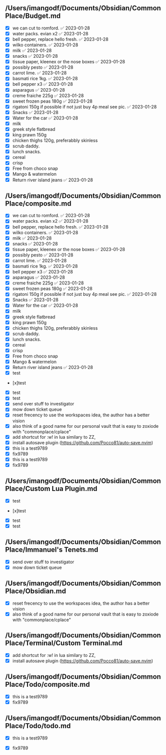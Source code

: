 ## /Users/imangodf/Documents/Obsidian/CommonPlace/Budget.md
 - [x] we can cut to romford. ✅ 2023-01-28
 - [x] water packs. evian x2 ✅ 2023-01-28
 - [x] bell pepper, replace hello fresh. ✅ 2023-01-28
 - [x] wilko containers. ✅ 2023-01-28
 - [x] milk ✅ 2023-01-28
 - [x] snacks ✅ 2023-01-28
 - [x] tissue paper, kleenex or the nose boxes ✅ 2023-01-28
 - [x] possibly pesto ✅ 2023-01-28
 - [x] carrot lime. ✅ 2023-01-28
 - [x] basmati rice 1kg. ✅ 2023-01-28
 - [x] bell pepper x3 ✅ 2023-01-28
 - [x] asparagus ✅ 2023-01-28
 - [x] creme fraiche 225g ✅ 2023-01-28
 - [x] sweet frozen peas 180g ✅ 2023-01-28
 - [x] rigatoni 150g if possible if not just buy 4p meal see pic. ✅ 2023-01-28
 - [x] Snacks ✅ 2023-01-28
 - [x] Water for the car ✅ 2023-01-28
 - [x] milk
 - [x] greek style flatbread
 - [x] king prawn 150g
 - [x] chicken thighs 120g, preferabbly skinless
 - [x] scrub daddy.
 - [x] lunch snacks.
 - [x] cereal
 - [x] crisp
 - [x] Free from choco snap
 - [x] Mango & watermelon 
 - [x] Return river island jeans ✅ 2023-01-28

## /Users/imangodf/Documents/Obsidian/CommonPlace/composite.md
 - [x] we can cut to romford. ✅ 2023-01-28
 - [x] water packs. evian x2 ✅ 2023-01-28
 - [x] bell pepper, replace hello fresh. ✅ 2023-01-28
 - [x] wilko containers. ✅ 2023-01-28
 - [x] milk ✅ 2023-01-28
 - [x] snacks ✅ 2023-01-28
 - [x] tissue paper, kleenex or the nose boxes ✅ 2023-01-28
 - [x] possibly pesto ✅ 2023-01-28
 - [x] carrot lime. ✅ 2023-01-28
 - [x] basmati rice 1kg. ✅ 2023-01-28
 - [x] bell pepper x3 ✅ 2023-01-28
 - [x] asparagus ✅ 2023-01-28
 - [x] creme fraiche 225g ✅ 2023-01-28
 - [x] sweet frozen peas 180g ✅ 2023-01-28
 - [x] rigatoni 150g if possible if not just buy 4p meal see pic. ✅ 2023-01-28
 - [x] Snacks ✅ 2023-01-28
 - [x] Water for the car ✅ 2023-01-28
 - [x] milk
 - [x] greek style flatbread
 - [x] king prawn 150g
 - [x] chicken thighs 120g, preferabbly skinless
 - [x] scrub daddy.
 - [x] lunch snacks.
 - [x] cereal
 - [x] crisp
 - [x] Free from choco snap
 - [x] Mango & watermelon 
 - [x] Return river island jeans ✅ 2023-01-28
 - [x] test
 - [x]test
 - [x] test
 - [x] test
 - [x] send over stuff to investigator
 - [x] mow down ticket queue
 - [x] reset frecency to use the workspaces idea, the author has a better vision
 - [x] also think of a good name for our personal vault that is easy to zoxiode with "commonplace/cplace"
 - [x] add shortcut for :w! in lua similary to ZZ,
 - [x] install autosave plugin  (https://github.com/Pocco81/auto-save.nvim)
 - [x] this is a test9789 
 - [x] fix9789
 - [x] this is a test9789 
 - [x] fix9789

## /Users/imangodf/Documents/Obsidian/CommonPlace/Custom Lua Plugin.md
 - [x] test
 - [x]test
 - [x] test
 - [x] test

## /Users/imangodf/Documents/Obsidian/CommonPlace/Immanuel's Tenets.md
 - [x] send over stuff to investigator
 - [x] mow down ticket queue

## /Users/imangodf/Documents/Obsidian/CommonPlace/Obsidian.md
 - [x] reset frecency to use the workspaces idea, the author has a better vision
 - [x] also think of a good name for our personal vault that is easy to zoxiode with "commonplace/cplace"

## /Users/imangodf/Documents/Obsidian/CommonPlace/Terminal/Custom Terminal.md
 - [x] add shortcut for :w! in lua similary to ZZ,
 - [x] install autosave plugin  (https://github.com/Pocco81/auto-save.nvim)

## /Users/imangodf/Documents/Obsidian/CommonPlace/Todo/composite.md
 - [x] this is a test9789 
 - [x] fix9789

## /Users/imangodf/Documents/Obsidian/CommonPlace/Todo/todo.md
 - [x] this is a test9789 
 - [x] fix9789

